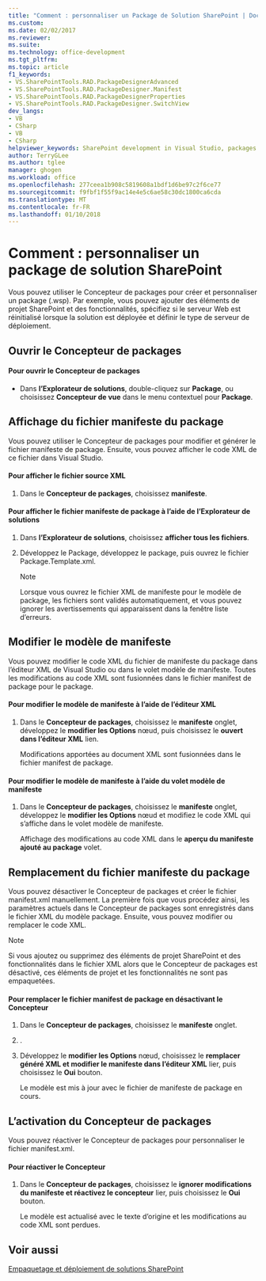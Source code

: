 ```yaml
---
title: "Comment : personnaliser un Package de Solution SharePoint | Documents Microsoft"
ms.custom: 
ms.date: 02/02/2017
ms.reviewer: 
ms.suite: 
ms.technology: office-development
ms.tgt_pltfrm: 
ms.topic: article
f1_keywords:
- VS.SharePointTools.RAD.PackageDesignerAdvanced
- VS.SharePointTools.RAD.PackageDesigner.Manifest
- VS.SharePointTools.RAD.PackageDesignerProperties
- VS.SharePointTools.RAD.PackageDesigner.SwitchView
dev_langs:
- VB
- CSharp
- VB
- CSharp
helpviewer_keywords: SharePoint development in Visual Studio, packages
author: TerryGLee
ms.author: tglee
manager: ghogen
ms.workload: office
ms.openlocfilehash: 277ceea1b908c5819608a1bdf1d6be97c2f6ce77
ms.sourcegitcommit: f9fbf1f55f9ac14e4e5c6ae58c30dc1800ca6cda
ms.translationtype: MT
ms.contentlocale: fr-FR
ms.lasthandoff: 01/10/2018
---
```

# <a name="how-to-customize-a-sharepoint-solution-package"></a>Comment : personnaliser un package de solution SharePoint
  Vous pouvez utiliser le Concepteur de packages pour créer et personnaliser un package (.wsp). Par exemple, vous pouvez ajouter des éléments de projet SharePoint et des fonctionnalités, spécifiez si le serveur Web est réinitialisé lorsque la solution est déployée et définir le type de serveur de déploiement.  
  
## <a name="opening-the-package-designer"></a>Ouvrir le Concepteur de packages  
  
#### <a name="to-open-the-package-designer"></a>Pour ouvrir le Concepteur de packages  
  
-   Dans **l’Explorateur de solutions**, double-cliquez sur **Package**, ou choisissez **Concepteur de vue** dans le menu contextuel pour **Package**.  
  
## <a name="viewing-the-packaged-manifest-file"></a>Affichage du fichier manifeste du package  
 Vous pouvez utiliser le Concepteur de packages pour modifier et générer le fichier manifeste de package. Ensuite, vous pouvez afficher le code XML de ce fichier dans Visual Studio.  
  
#### <a name="to-view-the-xml-source-file"></a>Pour afficher le fichier source XML  
  
1.  Dans le **Concepteur de packages**, choisissez **manifeste**.  
  
#### <a name="to-view-the-packaged-manifest-file-by-using-solution-explorer"></a>Pour afficher le fichier manifeste de package à l’aide de l’Explorateur de solutions  
  
1.  Dans **l’Explorateur de solutions**, choisissez **afficher tous les fichiers**.  
  
2.  Développez le Package, développez le package, puis ouvrez le fichier Package.Template.xml.  
  
    > [!NOTE]  
    >  Lorsque vous ouvrez le fichier XML de manifeste pour le modèle de package, les fichiers sont validés automatiquement, et vous pouvez ignorer les avertissements qui apparaissent dans la fenêtre liste d’erreurs.  
  
## <a name="changing-the-manifest-template"></a>Modifier le modèle de manifeste  
 Vous pouvez modifier le code XML du fichier de manifeste du package dans l’éditeur XML de Visual Studio ou dans le volet modèle de manifeste. Toutes les modifications au code XML sont fusionnées dans le fichier manifest de package pour le package.  
  
#### <a name="to-change-the-manifest-template-by-using-the-xml-editor"></a>Pour modifier le modèle de manifeste à l’aide de l’éditeur XML  
  
1.  Dans le **Concepteur de packages**, choisissez le **manifeste** onglet, développez le **modifier les Options** nœud, puis choisissez le **ouvert dans l’éditeur XML** lien.  
  
     Modifications apportées au document XML sont fusionnées dans le fichier manifest de package.  
  
#### <a name="to-change-the-manifest-template-by-using-the-manifest-template-pane"></a>Pour modifier le modèle de manifeste à l’aide du volet modèle de manifeste  
  
1.  Dans le **Concepteur de packages**, choisissez le **manifeste** onglet, développez le **modifier les Options** nœud et modifiez le code XML qui s’affiche dans le volet modèle de manifeste.  
  
     Affichage des modifications au code XML dans le **aperçu du manifeste ajouté au package** volet.  
  
## <a name="overwriting-the-packaged-manifest-file"></a>Remplacement du fichier manifeste du package  
 Vous pouvez désactiver le Concepteur de packages et créer le fichier manifest.xml manuellement. La première fois que vous procédez ainsi, les paramètres actuels dans le Concepteur de packages sont enregistrés dans le fichier XML du modèle package. Ensuite, vous pouvez modifier ou remplacer le code XML.  
  
> [!NOTE]  
>  Si vous ajoutez ou supprimez des éléments de projet SharePoint et des fonctionnalités dans le fichier XML alors que le Concepteur de packages est désactivé, ces éléments de projet et les fonctionnalités ne sont pas empaquetées.  
  
#### <a name="to-overwrite-packaged-manifest-file-by-disabling-the-designer"></a>Pour remplacer le fichier manifest de package en désactivant le Concepteur  
  
1.  Dans le **Concepteur de packages**, choisissez le **manifeste** onglet.  
  
2.  .  
  
3.  Développez le **modifier les Options** nœud, choisissez le **remplacer généré XML et modifier le manifeste dans l’éditeur XML** lier, puis choisissez le **Oui** bouton.  
  
     Le modèle est mis à jour avec le fichier de manifeste de package en cours.  
  
## <a name="enabling-the-package-designer"></a>L’activation du Concepteur de packages  
 Vous pouvez réactiver le Concepteur de packages pour personnaliser le fichier manifest.xml.  
  
#### <a name="to-re-enable-the-designer"></a>Pour réactiver le Concepteur  
  
1.  Dans le **Concepteur de packages**, choisissez le **ignorer modifications du manifeste et réactivez le concepteur** lier, puis choisissez le **Oui** bouton.  
  
     Le modèle est actualisé avec le texte d’origine et les modifications au code XML sont perdues.  
  
## <a name="see-also"></a>Voir aussi  
 [Empaquetage et déploiement de solutions SharePoint](../sharepoint/packaging-and-deploying-sharepoint-solutions.md)  
  
  
